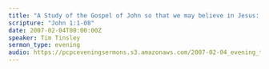 ```yaml
---
title: "A Study of the Gospel of John so that we may believe in Jesus:  Jesus Christ the Pre-Existent Word"
scripture: "John 1:1-08"
date: 2007-02-04T00:00:00Z
speaker: Tim Tinsley
sermon_type: evening
audio: https://pcpceveningsermons.s3.amazonaws.com/2007-02-04_evening_tinsley.mp3 
---
```



